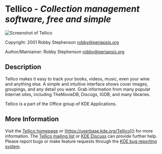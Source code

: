 # Tellico - *Collection management software, free and simple*

![Screenshot of Tellico](https://cdn.kde.org/screenshots/tellico/tellico-movies.png)

Copyright: 2001 Robby Stephenson <robby@periapsis.org>

Author/Maintainer: Robby Stephenson <robby@periapsis.org>

## Description

Tellico makes it easy to track your books, videos, music, even your wine and
anything else. A simple and intuitive interface shows cover images, groupings,
and any detail you want. Grab information from many popular Internet sites,
including TheMovieDB, Discogs, IGDB, and many libraries.

Tellico is a part of the Office group of KDE Applications.

## More Information

Visit the [Tellico homepage](https://tellico-project.org) or
[https://userbase.kde.org/Tellico]() for more information.
The [Tellico mailing list](mailto:tellico-users@kde.org) or
[KDE Discuss](https://discuss.kde.org) can provide
further help. Please report bugs or make feature requests through the
[KDE bug reporting system](https://bugs.kde.org/buglist.cgi?query_format=specific&order=relevance+desc&bug_status=__all__&product=tellico).
